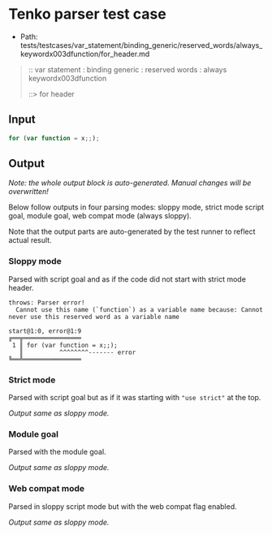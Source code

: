 # Tenko parser test case

- Path: tests/testcases/var_statement/binding_generic/reserved_words/always_keywordx003dfunction/for_header.md

> :: var statement : binding generic : reserved words : always keywordx003dfunction
>
> ::> for header

## Input

`````js
for (var function = x;;);
`````

## Output

_Note: the whole output block is auto-generated. Manual changes will be overwritten!_

Below follow outputs in four parsing modes: sloppy mode, strict mode script goal, module goal, web compat mode (always sloppy).

Note that the output parts are auto-generated by the test runner to reflect actual result.

### Sloppy mode

Parsed with script goal and as if the code did not start with strict mode header.

`````
throws: Parser error!
  Cannot use this name (`function`) as a variable name because: Cannot never use this reserved word as a variable name

start@1:0, error@1:9
╔══╦════════════════
 1 ║ for (var function = x;;);
   ║          ^^^^^^^^------- error
╚══╩════════════════

`````

### Strict mode

Parsed with script goal but as if it was starting with `"use strict"` at the top.

_Output same as sloppy mode._

### Module goal

Parsed with the module goal.

_Output same as sloppy mode._

### Web compat mode

Parsed in sloppy script mode but with the web compat flag enabled.

_Output same as sloppy mode._
